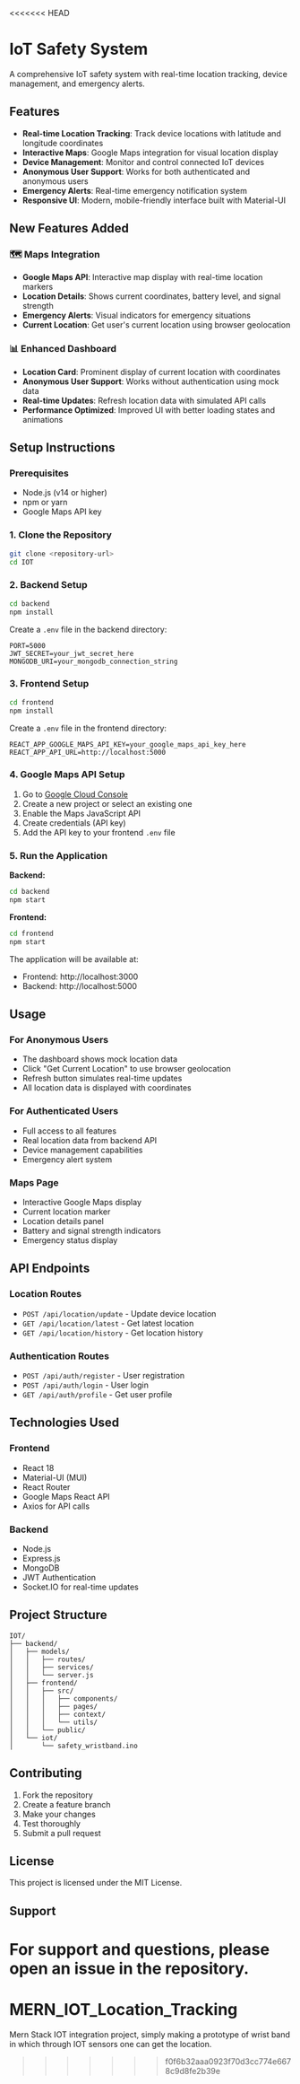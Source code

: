 <<<<<<< HEAD
# IoT Safety System

A comprehensive IoT safety system with real-time location tracking, device management, and emergency alerts.

## Features

- **Real-time Location Tracking**: Track device locations with latitude and longitude coordinates
- **Interactive Maps**: Google Maps integration for visual location display
- **Device Management**: Monitor and control connected IoT devices
- **Anonymous User Support**: Works for both authenticated and anonymous users
- **Emergency Alerts**: Real-time emergency notification system
- **Responsive UI**: Modern, mobile-friendly interface built with Material-UI

## New Features Added

### 🗺️ Maps Integration
- **Google Maps API**: Interactive map display with real-time location markers
- **Location Details**: Shows current coordinates, battery level, and signal strength
- **Emergency Alerts**: Visual indicators for emergency situations
- **Current Location**: Get user's current location using browser geolocation

### 📊 Enhanced Dashboard
- **Location Card**: Prominent display of current location with coordinates
- **Anonymous User Support**: Works without authentication using mock data
- **Real-time Updates**: Refresh location data with simulated API calls
- **Performance Optimized**: Improved UI with better loading states and animations

## Setup Instructions

### Prerequisites
- Node.js (v14 or higher)
- npm or yarn
- Google Maps API key

### 1. Clone the Repository
```bash
git clone <repository-url>
cd IOT
```

### 2. Backend Setup
```bash
cd backend
npm install
```

Create a `.env` file in the backend directory:
```env
PORT=5000
JWT_SECRET=your_jwt_secret_here
MONGODB_URI=your_mongodb_connection_string
```

### 3. Frontend Setup
```bash
cd frontend
npm install
```

Create a `.env` file in the frontend directory:
```env
REACT_APP_GOOGLE_MAPS_API_KEY=your_google_maps_api_key_here
REACT_APP_API_URL=http://localhost:5000
```

### 4. Google Maps API Setup
1. Go to [Google Cloud Console](https://console.cloud.google.com/)
2. Create a new project or select an existing one
3. Enable the Maps JavaScript API
4. Create credentials (API key)
5. Add the API key to your frontend `.env` file

### 5. Run the Application

**Backend:**
```bash
cd backend
npm start
```

**Frontend:**
```bash
cd frontend
npm start
```

The application will be available at:
- Frontend: http://localhost:3000
- Backend: http://localhost:5000

## Usage

### For Anonymous Users
- The dashboard shows mock location data
- Click "Get Current Location" to use browser geolocation
- Refresh button simulates real-time updates
- All location data is displayed with coordinates

### For Authenticated Users
- Full access to all features
- Real location data from backend API
- Device management capabilities
- Emergency alert system

### Maps Page
- Interactive Google Maps display
- Current location marker
- Location details panel
- Battery and signal strength indicators
- Emergency status display

## API Endpoints

### Location Routes
- `POST /api/location/update` - Update device location
- `GET /api/location/latest` - Get latest location
- `GET /api/location/history` - Get location history

### Authentication Routes
- `POST /api/auth/register` - User registration
- `POST /api/auth/login` - User login
- `GET /api/auth/profile` - Get user profile

## Technologies Used

### Frontend
- React 18
- Material-UI (MUI)
- React Router
- Google Maps React API
- Axios for API calls

### Backend
- Node.js
- Express.js
- MongoDB
- JWT Authentication
- Socket.IO for real-time updates

## Project Structure

```
IOT/
├── backend/
│   ├── models/
│   │   ├── routes/
│   │   ├── services/
│   │   └── server.js
│   ├── frontend/
│   │   ├── src/
│   │   │   ├── components/
│   │   │   ├── pages/
│   │   │   ├── context/
│   │   │   └── utils/
│   │   └── public/
│   └── iot/
│       └── safety_wristband.ino
```

## Contributing

1. Fork the repository
2. Create a feature branch
3. Make your changes
4. Test thoroughly
5. Submit a pull request

## License

This project is licensed under the MIT License.

## Support

For support and questions, please open an issue in the repository. 
=======
# MERN_IOT_Location_Tracking
Mern Stack IOT integration project, simply making a prototype of wrist band in which through IOT sensors one can get the location.
>>>>>>> f0f6b32aaa0923f70d3cc774e6678c9d8fe2b39e
